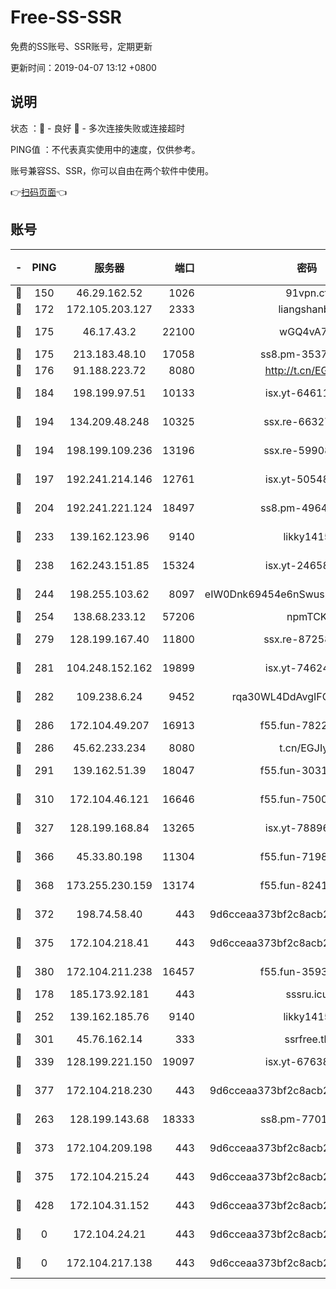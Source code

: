 # Free-SS-SSR

免费的SS账号、SSR账号，定期更新

更新时间：2019-04-07 13:12 +0800

## 说明

状态     ：🙂 - 良好 🙁 - 多次连接失败或连接超时

PING值   ：不代表真实使用中的速度，仅供参考。

账号兼容SS、SSR，你可以自由在两个软件中使用。

👉[扫码页面](https://liesauer.github.io/Free-SS-SSR/)👈

## 账号

|-|PING|服务器|端口|密码|加密方式|区域|
|:----:|:----:|:-----:|-----:|:----:|:----:|:----:|
|🙂|150|46.29.162.52|1026|91vpn.cf|rc4-md5|RU|
|🙂|172|172.105.203.127|2333|liangshanbo|chacha20|JP|
|🙂|175|46.17.43.2|22100|wGQ4vA7D|aes-256-gcm|RU|
|🙂|175|213.183.48.10|17058|ss8.pm-35372165|rc4-md5|RU|
|🙂|176|91.188.223.72|8080|http://t.cn/EGJIyrl|rc4-md5|RU|
|🙂|184|198.199.97.51|10133|isx.yt-64611548|aes-256-cfb|US|
|🙂|194|134.209.48.248|10325|ssx.re-66327199|aes-256-cfb|US|
|🙂|194|198.199.109.236|13196|ssx.re-59908217|aes-256-cfb|US|
|🙂|197|192.241.214.146|12761|isx.yt-50548426|aes-256-cfb|US|
|🙂|204|192.241.221.124|18497|ss8.pm-49648678|aes-256-cfb|US|
|🙂|233|139.162.123.96|9140|likky1415|aes-256-cfb|JP|
|🙂|238|162.243.151.85|15324|isx.yt-24658995|aes-256-cfb|US|
|🙂|244|198.255.103.62|8097|eIW0Dnk69454e6nSwuspv9DmS201tQ0D|aes-256-cfb|US|
|🙂|254|138.68.233.12|57206|npmTCK|rc4-md5|US|
|🙂|279|128.199.167.40|11800|ssx.re-87258490|aes-256-cfb|SG|
|🙂|281|104.248.152.162|19899|isx.yt-74624394|aes-256-cfb|SG|
|🙂|282|109.238.6.24|9452|rqa30WL4DdAvgIFG6Fs3znzTa|aes-256-cfb|FR|
|🙂|286|172.104.49.207|16913|f55.fun-78222028|aes-256-cfb|SG|
|🙂|286|45.62.233.234|8080|t.cn/EGJIyrl|rc4-md5|CA|
|🙂|291|139.162.51.39|18047|f55.fun-30318909|aes-256-cfb|SG|
|🙂|310|172.104.46.121|16646|f55.fun-75001802|aes-256-cfb|SG|
|🙂|327|128.199.168.84|13265|isx.yt-78896827|aes-256-cfb|SG|
|🙂|366|45.33.80.198|11304|f55.fun-71989148|aes-256-cfb|US|
|🙂|368|173.255.230.159|13174|f55.fun-82418787|aes-256-cfb|US|
|🙂|372|198.74.58.40|443|9d6cceaa373bf2c8acb22e60b6a58be6|aes-256-cfb|US|
|🙂|375|172.104.218.41|443|9d6cceaa373bf2c8acb22e60b6a58be6|aes-256-cfb|US|
|🙂|380|172.104.211.238|16457|f55.fun-35934651|aes-256-cfb|US|
|🙂|178|185.173.92.181|443|sssru.icu|rc4-md5|RU|
|🙂|252|139.162.185.76|9140|likky1415|aes-256-cfb|DE|
|🙂|301|45.76.162.14|333|ssrfree.tk|rc4|SG|
|🙂|339|128.199.221.150|19097|isx.yt-67638887|aes-256-cfb|SG|
|🙂|377|172.104.218.230|443|9d6cceaa373bf2c8acb22e60b6a58be6|aes-256-cfb|US|
|🙁|263|128.199.143.68|18333|ss8.pm-77013643|aes-256-cfb|SG|
|🙁|373|172.104.209.198|443|9d6cceaa373bf2c8acb22e60b6a58be6|aes-256-cfb|US|
|🙁|375|172.104.215.24|443|9d6cceaa373bf2c8acb22e60b6a58be6|aes-256-cfb|US|
|🙁|428|172.104.31.152|443|9d6cceaa373bf2c8acb22e60b6a58be6|aes-256-cfb|US|
|🙁|0|172.104.24.21|443|9d6cceaa373bf2c8acb22e60b6a58be6|aes-256-cfb|US|
|🙁|0|172.104.217.138|443|9d6cceaa373bf2c8acb22e60b6a58be6|aes-256-cfb|US|
